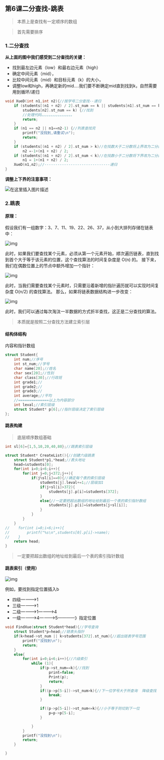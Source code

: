 ## 第6课二分查找-跳表

> 本质上是查找有一定顺序的数组

> 首先需要排序



### 1.二分查找

 **从上面的图中我们感受到二分查找的关键：**

- 找到最左边元素（low）和最右边元素（high）
- 确定中间元素（mid），
- 比较中间元素（mid）和目标元素（k）的大小，
- 调整low和high，再确定新的mid....我们要不断确定mid直到找到k，自然需要用到循环/递归

```c
void XueD(int n1,int n2){//按学号二分查找--递归
    if (students[(n1 + n2) / 2].st_num == k || students[n1].st_num == k ||
        students[n2].st_num == k) {//找到
        //处理代码。。。。。。。。。。。。。。。。。
   		return;
    }
    if (n1 == n2 || n1==n2-1) {//列表查找完
        printf("没找到,请重试\n");
        return;
    }
    if (students[(n1 + n2) / 2].st_num > k)//在找数大于二分数将上界改为二分数-1
        n2 =-1+(n1 + n2) / 2;
    if (students[(n1 + n2) / 2].st_num < k)//在找数小于二分数将下界改为二分数+1
        n1 = 1+(n1 + n2) / 2;
    XueD(n1,n2);//------------------------------递归
}
```

**调整上下界的注意事项：**

![在这里插入图片描述](assets/watermark,type_ZmFuZ3poZW5naGVpdGk,shadow_10,text_aHR0cHM6Ly9ibG9nLmNzZG4ubmV0L1N1bm55c2lkZV8=,size_16,color_FFFFFF,t_70#pic_center-1706327599531-15.png)



### 2.跳表

#### 原理：

假设我们有一组数字：3、7、11、19、22、26、37，从小到大排列存储在链表中：

![img](assets/dc3443f4945b9ab2edf5d1d327fd2f45-1706327557688-8.png)

此时，如果我们要查找某个元素，必须从第一个元素开始，顺次遍历链表，直到找到首个大于等于该元素的位置，这个查找算法的时间复杂度是 O(n) 的。 接下来，我们在偶数位置上的节点中额外增加一个指针：

![img](assets/4d7d483be386f17c373892c06710f6c7.png)

此时，当我们需要查找某个元素时，只需要沿着新增的指针遍历就可以实现时间复杂度 O(n/2) 的查找算法。 那么，如果将链表数据结构进一步改变：

![img](assets/fdec393d5711a7b54a84d0d05737d38d.png)

此时，我们可以通过每次淘汰一半数据的方式折半查找，这正是二分查找的算法。

> 本质就是按照二分查找方法建立索引层

#### 结构体结构

内容和指针数组

```c
struct Student{
    int num;//序号
    int st_num;//学号
    char name[20];//姓名
    char sex[20];//性别
    char class[30];//行政班
    int grade1;//
    int grade2;//
    int grade3;//
    int average;//平均
    //==============以上为内容部分
    int leval;//索引层级
    struct Student* p[6];//指针层级决定了索引层级
};
```

#### 跳表构建

> 底层顺序数组基础

```c
int sl[6]={1,5,10,20,40,80};//跳表索引层级

struct Student* CreateList(){//创建六级跳表
    struct Student*p1,*head;//表头地址
    head=&students[0];
    for(int i=0;i<6;i++){
        for(int j=0;j<372;j++){
            if(j%sl[i]==0){//确定每个表的索引层级
                students[j].leval+=1;//层级加1
                if(j+sl[i]>372){
                    students[j].p[i]=&students[372];
                }
                else{//一定要把超出数组的地址给到最后一个表的索引指针数组
                    students[j].p[i]=&students[j+sl[i]];
                }
            }
        }
    }
//    for(int i=0;i<6;i++){
//        printf("%s\n",students[0].p[i]->name);
//    }
    return head;
}

```

> 一定要把超出数组的地址给到最后一个表的索引指针数组

#### 跳表索引（使用）

![img](assets/watermark,type_ZmFuZ3poZW5naGVpdGk,shadow_10,text_aHR0cHM6Ly9ibG9nLmNzZG4ubmV0L20wXzM3ODQ1NzM1,size_16,color_FFFFFF,t_70.jpeg)

例如，要找到指定位置插入b

- 四级————>1
- 三级————>1
- 二级————>1————>4
- 一级————>4————>5————》指定位置

```c
void FindXue(struct Student*head){//学号查询
    struct Student*p=head;//链表头指针
    if(k<head->st_num || k>students[372].st_num){//超出链表学号范围
        printf("没找到\n");
        return;
    }
    else{
        for(int i=0;i<6;i++){//六级索引
            while (1){
                if(p->st_num==k){//找到
                    print=false;
                    Print(p);
                    return;
                }
                if((p->p[5-i])->st_num>k){//下一位学号大于所查询  降级查找
                    break;
                }

                if((p->p[5-i])->st_num<=k){//小于等于则切到下一位
                    p=p->p[5-i];
                }

            }
        }
        printf("没找到\n");
        return;
    }

}
```

